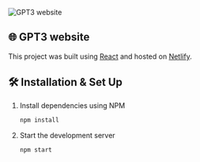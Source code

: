 ![GPT3 website](https://user-images.githubusercontent.com/68548685/155018028-85f2e46f-1234-45ad-a24b-65d76d390303.png)


## 🌐 GPT3 website

This project was built using [React](https://reactjs.org/) and hosted on [Netlify](https://www.netlify.com/).

## 🛠 Installation & Set Up

1. Install dependencies using NPM

   ```sh
   npm install
   ```

2. Start the development server

   ```sh
   npm start
   ```
